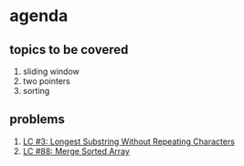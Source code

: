 # agenda

## topics to be covered

1. sliding window
2. two pointers
3. sorting

## problems
1. [LC #3: Longest Substring Without Repeating Characters](https://leetcode.com/problems/longest-substring-without-repeating-characters/)
2. [LC #88: Merge Sorted Array](https://leetcode.com/problems/merge-sorted-array/)
